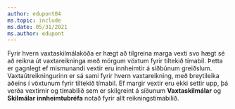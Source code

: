 ```yaml
---
author: edupont04
ms.topic: include
ms.date: 05/31/2021
ms.author: edupont
---
```

Fyrir hvern vaxtaskilmálakóða er hægt að tilgreina marga vexti svo hægt sé að reikna út vaxtareikninga með mörgum vöxtum fyrir tiltekið tímabil. Þetta er gagnlegt ef mismunandi vextir eru innheimtir á síðbúnum greiðslum. Vaxtaútreikningurinn er sá sami fyrir hvern vaxtareikning, með breytileika aðeins í vöxtunum fyrir tiltekið tímabil. Ef margir vextir eru ekki settir upp, þá verða vextirnir og tímabilið sem er skilgreint á síðunum **Vaxtaskilmálar** og **Skilmálar innheimtubréfa** notað fyrir allt reikningstímabilið.